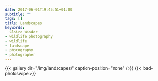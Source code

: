 ```yaml
---
date: 2017-06-01T19:45:51+01:00
subtitle: ""
tags: []
title: Landscapes
keywords:
- Claire Winder
- wildlife photography
- wildlife
- landscape
- photography
- photographer
---
```


{{< gallery dir="/img/landscapes/" caption-position="none" />}}
{{< load-photoswipe >}}
